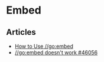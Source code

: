 # Embed

## Articles
* [How to Use //go:embed](https://blog.carlana.net/post/2021/how-to-use-go-embed/)
* [//go:embed <path to file in parent directory> doesn't work #46056](https://github.com/golang/go/issues/46056)
